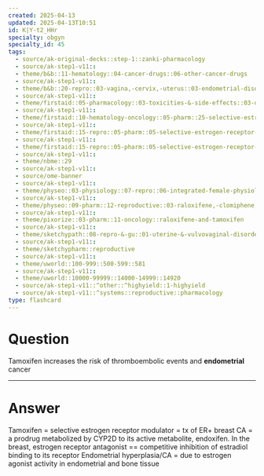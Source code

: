 ```yaml
---
created: 2025-04-13
updated: 2025-04-13T10:51
id: K|Y-t2_HHr
specialty: obgyn
specialty_id: 45
tags:
  - source/ak-original-decks::step-1::zanki-pharmacology
  - source/ak-step1-v11::
  - theme/b&b::11-hematology::04-cancer-drugs::06-other-cancer-drugs
  - source/ak-step1-v11::
  - theme/b&b::20-repro::03-vagina,-cervix,-uterus::03-endometrial-disorders
  - source/ak-step1-v11::
  - theme/firstaid::05-pharmacology::03-toxicities-&-side-effects::03-drug-reactions---endocrine/reproductive
  - source/ak-step1-v11::
  - theme/firstaid::10-hematology-oncology::05-pharm::25-selective-estrogen-receptor-modulators::tamoxifen
  - source/ak-step1-v11::
  - theme/firstaid::15-repro::05-pharm::05-selective-estrogen-receptor-modulators
  - source/ak-step1-v11::
  - theme/firstaid::15-repro::05-pharm::05-selective-estrogen-receptor-modulators::tamoxifen
  - source/ak-step1-v11::
  - theme/nbme::29
  - source/ak-step1-v11::
  - source/ome-banner
  - source/ak-step1-v11::
  - theme/physeo::03-physiology::07-repro::06-integrated-female-physiology
  - source/ak-step1-v11::
  - theme/physeo::09-pharm::12-reproductive::03-raloxifene,-clomiphene,-tamoxifen
  - source/ak-step1-v11::
  - theme/pixorize::03-pharm::11-oncology::raloxifene-and-tamoxifen
  - source/ak-step1-v11::
  - theme/sketchypath::08-repro-&-gu::01-uterine-&-vulvovaginal-disorders::01-abnormal-uterine-bleeding-(aub)-&-endometriosis
  - source/ak-step1-v11::
  - theme/sketchypharm::reproductive
  - source/ak-step1-v11::
  - theme/uworld::100-999::500-599::581
  - source/ak-step1-v11::
  - theme/uworld::10000-99999::14000-14999::14920
  - source/ak-step1-v11::^other::^highyield::1-highyield
  - source/ak-step1-v11::^systems::reproductive::pharmacology
type: flashcard
---
```


# Question
Tamoxifen increases the risk of thromboembolic events and **endometrial** cancer

---

# Answer
Tamoxifen = selective estrogen receptor modulator = tx of ER+ breast CA = a prodrug metabolized by CYP2D to its active metabolite, endoxifen.  In the breast, estrogen receptor antagonist == competitive inhibition of estradiol binding to its receptor  Endometrial hyperplasia/CA = due to estrogen agonist activity in endometrial and bone tissue